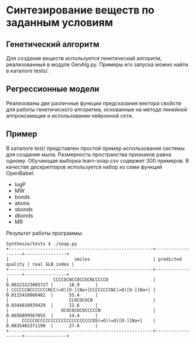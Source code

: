 # Синтезирование веществ по заданным условиям

## Генетический алгоритм

Для создания веществ используется генетический алгоритм, реализованный в модуле GenAlg.py. Примеры его запуска можно найти в каталоге tests/.

## Регрессионные модели

Реализованы две различные функции предсказания вектора свойств для работы генетического алгоритма, основанные на методе линейной аппроксимации и использовании нейронной сети.

## Пример

В каталоге test/ представлен простой пример использования системы для создания мыла. Размерность пространства признаков равна одному. Обучающая выборка learn-soap.csv содержит 300 примеров. В качестве дескрипторов используется набор из семи функций OpenBabel:

- logP
- MW
- bonds
- atoms
- sbonds
- dbonds
- MR

Результат работы программы:

```
Synthesio/tests $ ./soap.py
+-------------------------------------------------------+-------------------+----------------+
|                         smiles                        | predicted quality | real GLB index |
+-------------------------------------------------------+-------------------+----------------+
|                 CCCCOCNCCOCCOCNCCCCCO                 |  0.00223223085727 |      18.9      |
| CCCCCCNCCCCCCCNCC(=O)[O-][Na+]CCCCCCCCNC(=O)[O-][Na+] |  0.0115410866462  |      55.4      |
|                       CCOCOCOCN                       |  0.0344810939429  |      12.6      |
|                    OCOCOCOCOCCCCCN                    |  0.0656899567055  |      14.4      |
|     CCCCCOCCCCCCCCCCCCCCCCCCCCCOS(=O)(=O)[O-][Na+]    |  0.0835402371199  |      27.6      |
+-------------------------------------------------------+-------------------+----------------+
```
